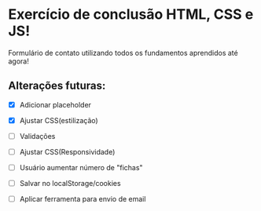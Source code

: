 # Exercício de conclusão HTML, CSS e JS!

Formulário de contato utilizando todos os fundamentos aprendidos até agora!

## Alterações futuras:

- [x] Adicionar placeholder

- [x] Ajustar CSS(estilização)

- [ ] Validações

- [ ] Ajustar CSS(Responsividade)

- [ ] Usuário aumentar número de "fichas"

- [ ] Salvar no localStorage/cookies

- [ ] Aplicar ferramenta para envio de email
